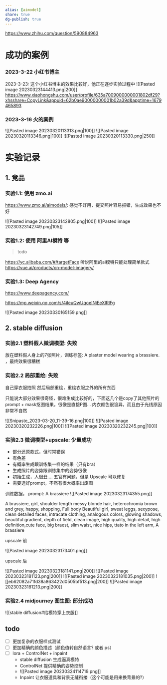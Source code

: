 ```yaml
---
alias: [aimodel]
share: true
dg-publish: true
---
```


https://www.zhihu.com/question/590884963

# 成功的案例

### 2023-3-22 小红书博主
2023-3-23: 这个小红书博主的效果比较好，他正在逐步实验过程中
![[Pasted image 20230323144413.png|200]]
https://www.xiaohongshu.com/user/profile/635a7009000000001802df29?xhsshare=CopyLink&appuid=62b0ae90000000001b02a39d&apptime=1679465893

### 2023-3-16 火的案例

![[Pasted image 20230320113313.png|100]] ![[Pasted image 20230320113346.png|100]] ![[Pasted image 20230320113330.png|250]]


# 实验记录


## 1. 竞品
### 实验1.1: 使用 zmo.ai
https://www.zmo.ai/aimodels/: 感觉不好用，提交照片容易报错，生成效果也不好

![[Pasted image 20230323142805.png|100]] ![[Pasted image 20230323142749.png|105]]

### 实验1.2: 使用 阿里AI模特 等
> todo

https://yc.alibaba.com/#/targetFace 听说阿里的ai模特只能处理简单款式
https://vue.ai/products/on-model-imagery/
### 实验1.3:  Deep Agency
https://www.deepagency.com/

https://mp.weixin.qq.com/s/4iIeuQwUqoeINjEeXlRlFg

![[Pasted image 20230330165159.png]]

## 2. stable diffusion
### 实验2.1 塑料假人微调模型: 失败
放在塑料假人身上的7张照片，训练标签: A plaster model wearing a brassiere. ，最终效果很糟糕

### 实验2.2 局部重绘: 失败

自己穿衣服拍照 然后局部重绘，重绘衣服之外的所有东西

只能说大部分效果很奇怪，很难生成比较好的，下面这几个是copy了其他照片的 prompt + mask抠图结果，很像是直接P图...  内衣颜色很诡异，而且由于光线原因非常不自然

![[Snipaste_2023-03-20_11-39-16.png|100]] ![[Pasted image 20230320232226.png|100]] ![[Pasted image 20230320232245.png|100]] 

### 实验2.3 微调模型+upscale: 少量成功

- 部分还原款式，但时常错误
- 有色差
- 有概率生成跟训练集一样的结果（只有bra）
- 生成照片的姿势跟训练集中的姿势很像
- 初始生成，人很丑.... 五官有问题，但是 Upscale 可以修复
- 需要选好prompt，不然有很大概率出废图

训练数据， prompt: A brassiere
![[Pasted image 20230323174355.png]]

A brassiere, girl, shoulder length messy blonde hair, heterochromia brown and grey, happy, shopping, Full body Beautiful girl, sweat leggs, sexypose, clean detailed faces, intracate clothing, analogous colors, glowing shadows, beautiful gradient, depth of field, clean image, high quality, high detail, high definition,cute face, big braest, slim waist, nice hips, ttato in the left arm, A brassiere

upscale 前

![[Pasted image 20230323173401.png]]

upscale 后

![[Pasted image 20230323181141.png|200]] ![[Pasted image 20230323181123.png|200]] ![[Pasted image 20230323181035.png|200]]
![[eb62082a71fd38a863422d0505bf513.png|200]] ![[Pasted image 20230323181213.png|200]]

### 实验2.4 midjourney 图生图: 部分成功
![[stable diffusion#给模特穿上衣服]]

## todo
- [ ] 更加复杂的衣服样式测试
- [ ] 更加精确的颜色描述（颜色值转自然语言? 或者 ps）
- [ ] lora + ControlNet + inpaint
    - stable diffusion 生成逼真模特
    - ControlNet 提供精确的姿势控制
    - ![[Pasted image 20230324114719.png]]
    - Inpaint 让衣服道具和背景无缝衔接（这个可能是用来换背景的?）

